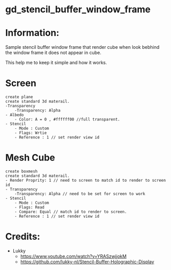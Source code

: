 # gd_stencil_buffer_window_frame

# Information:
  Sample stencil buffer window frame that render cube when look bebhind the window frame it does not appear in cube.
  
  This help me to keep it simple and how it works.

# Screen
```
create plane
create standard 3d materail.
-Transparency
	-Transparency: Alpha
- Albedo
	- Color: A = 0 , #ffffff00 //full transparent.
- Stencil
	- Mode : Custom
	- Flags: Wrtie
	- Reference : 1 // set render view id
```
# Mesh Cube
```
create boxmesh
create standard 3d materail.
- Render Proprity: 1 // need to screen to match id to render to screen id
- Transparency
	-Transparency: Alpha // need to be set for screen to work
- Stencil
	- Mode : Custom
	- Flags: Read
	- Compare: Equal // match id to render to screen.
	- Reference : 1 // set render view id
```

# Credits:
- Lukky 
	- https://www.youtube.com/watch?v=YRASzwjjokM
	- https://github.com/lukky-nl/Stencil-Buffer-Holographic-Display

